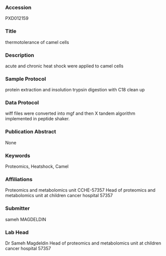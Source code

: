 ### Accession
PXD012159

### Title
thermotolerance of camel cells

### Description
acute and chronic heat shock were applied to camel cells

### Sample Protocol
protein extraction and insolution trypsin digestion with C18 clean up

### Data Protocol
wiff files were converted into mgf and then X tandem algorithm implemented in peptide shaker.

### Publication Abstract
None

### Keywords
Proteomics, Heatshock, Camel

### Affiliations
Proteomics and metabolomics unit CCHE-57357
Head of proteomics and metabolomics unit at children cancer hospital 57357

### Submitter
sameh MAGDELDIN

### Lab Head
Dr Sameh Magdeldin
Head of proteomics and metabolomics unit at children cancer hospital 57357



